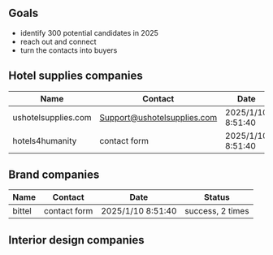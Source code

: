 ## Goals

- identify 300 potential candidates in 2025
- reach out and connect
- turn the contacts into buyers

## Hotel supplies companies

| Name                | Contact                     | Date              | Status         |
| ------------------- | --------------------------- | ----------------- | -------------- |
| ushotelsupplies.com | Support@ushotelsupplies.com | 2025/1/10 8:51:40 | Success        |
| hotels4humanity     | contact form                | 2025/1/10 8:51:40 | CAPTCHA Failed |

## Brand companies

| Name   | Contact      | Date              | Status           |
| ------ | ------------ | ----------------- | ---------------- |
| bittel | contact form | 2025/1/10 8:51:40 | success, 2 times |

## Interior design companies
